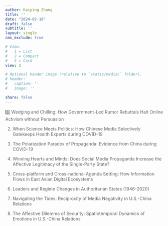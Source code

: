 ```yaml
---
author: Kaiping Zhang
title: ''
date: "2024-02-18"
draft: false
subtitle: ''
layout: single
cms_exclude: true

# View.
#   1 = List
#   2 = Compact
#   3 = Card
view: 2

# Optional header image (relative to `static/media/` folder).
# header:
#   caption: ''
#   image: ''

share: false
---
```


<style>
/* 修改 body 的文字颜色为 #666666 (深灰) */
body {
    color: #666666 !important;
}
</style>

<!-- # <span style="color:black;font-family:Times New Roman">**Under Review**</span> -->

0️⃣ Wedging and Chilling: How Government-Led Rumor Rebuttals Halt Online Activism without Persuasion 

2. When Science Meets Politics: How Chinese Media Selectively Gatekeeps Health Experts during COVID-19

3. The Polarization Paradox of Propaganda: Evidence from China during COVID-19

4. Winning Hearts and Minds: Does Social Media Propaganda Increase the Affective Legitimacy of the Single-Party State?

5. Cross-platform and Cross-national Agenda Setting: How Information Flows in East Asian Digital Ecosystems

6. Leaders and Regime Changes in Authoritarian States (1946-2020)

7. Navigating the Tides: Reciprocity of Media Negativity in U.S.-China Relations

8. The Affective Dilemma of Security: Spatiotemporal Dynamics of Emotions in U.S.-China Relations

